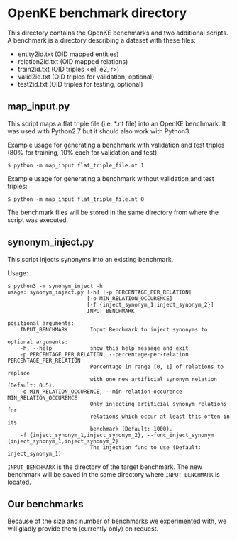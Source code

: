 # OpenKE benchmark directory

This directory contains the OpenKE benchmarks and two additional scripts.
A benchmark is a directory describing a dataset with these files:

- entity2id.txt (OID mapped entities)
- relation2id.txt (OID mapped relations)
- train2id.txt (OID triples \<e1, e2, r\>)
- valid2id.txt (OID triples for validation, optional)
- test2id.txt (OID triples for testing, optional)

## map\_input.py

This script maps a flat triple file (i.e. \*.nt file) into an OpenKE benchmark.
It was used with Python2.7 but it should also work with Python3.

Example usage for generating a benchmark with validation and test triples
(80% for training, 10% each for validation and test):

```shell
$ python -m map_input flat_triple_file.nt 1
```

Example usage for generating a benchmark without validation and test triples:

```shell
$ python -m map_input flat_triple_file.nt 0
```

The benchmark files will be stored in the same directory from where the script was executed.

## synonym\_inject.py

This script injects synonyms into an existing benchmark.

Usage:

```shell
$ python3 -m synonym_inject -h
usage: synonym_inject.py [-h] [-p PERCENTAGE_PER_RELATION]
                         [-o MIN_RELATION_OCCURENCE]
                         [-f {inject_synonym_1,inject_synonym_2}]
                         INPUT_BENCHMARK

positional arguments:
    INPUT_BENCHMARK       Input Benchmark to inject synonyms to.

optional arguments:
    -h, --help            show this help message and exit
    -p PERCENTAGE_PER_RELATION, --percentage-per-relation PERCENTAGE_PER_RELATION
                          Percentage in range [0, 1] of relations to replace
                          with one new artificial synonym relation (Default: 0.5).
    -o MIN_RELATION_OCCURENCE, --min-relation-occurence MIN_RELATION_OCCURENCE
                          Only injecting artificial synonym relations for
                          relations which occur at least this often in its
                          benchmark (Default: 1000).
    -f {inject_synonym_1,inject_synonym_2}, --func_inject_synonym {inject_synonym_1,inject_synonym_2}
                          The injection func to use (Default: inject_synonym_1)
```

`INPUT_BENCHMARK` is the directory of the target benchmark.
The new benchmark will be saved in the same directory where `INPUT_BENCHMARK` is located.

## Our benchmarks

Because of the size and number of benchmarks we experimented with, we will gladly provide them (currently only) on request.

